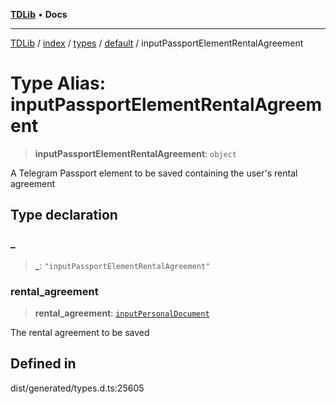 [**TDLib**](../../../../../../README.md) • **Docs**

***

[TDLib](../../../../../../modules.md) / [index](../../../../../README.md) / [types](../../../README.md) / [default](../README.md) / inputPassportElementRentalAgreement

# Type Alias: inputPassportElementRentalAgreement

> **inputPassportElementRentalAgreement**: `object`

A Telegram Passport element to be saved containing the user's rental agreement

## Type declaration

### \_

> **\_**: `"inputPassportElementRentalAgreement"`

### rental\_agreement

> **rental\_agreement**: [`inputPersonalDocument`](inputPersonalDocument.md)

The rental agreement to be saved

## Defined in

dist/generated/types.d.ts:25605
